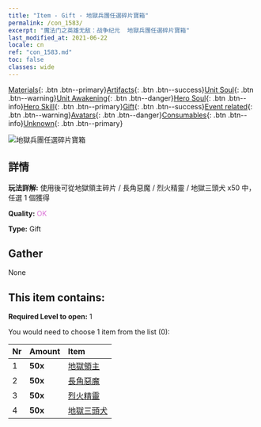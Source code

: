 ```yaml
---
title: "Item - Gift - 地獄兵團任選碎片寶箱"
permalink: /con_1583/
excerpt: "魔法门之英雄无敌：战争纪元  地獄兵團任選碎片寶箱"
last_modified_at: 2021-06-22
locale: cn
ref: "con_1583.md"
toc: false
classes: wide
---
```

 [Materials](/ItemsCN/){: .btn .btn--primary}[Artifacts](/ItemsCN/Artifacts/){: .btn .btn--success}[Unit Soul](/ItemsCN/UnitSoul/){: .btn .btn--warning}[Unit Awakening](/ItemsCN/UnitAwakening/){: .btn .btn--danger}[Hero Soul](/ItemsCN/HeroSoul/){: .btn .btn--info}[Hero Skill](/ItemsCN/HeroSkill/){: .btn .btn--primary}[Gift](/ItemsCN/Gift/){: .btn .btn--success}[Event related](/ItemsCN/Events/){: .btn .btn--warning}[Avatars](/ItemsCN/Avatars/){: .btn .btn--danger}[Consumables](/ItemsCN/Consumables/){: .btn .btn--info}[Unknown](/ItemsCN/Unknown/){: .btn .btn--primary}

 ![地獄兵團任選碎片寶箱](/images/t/i_907199.png)

## 詳情
 **玩法詳解:** 使用後可從地獄領主碎片 / 長角惡魔 / 烈火精靈 / 地獄三頭犬 x50 中，任選 1 個獲得

 **Quality:** <span style="color: #DA70D6">OK</span>

 **Type:** Gift

## Gather

  None

## This item contains:

 **Required Level to open:** 1

 You would need to choose 1 item from the list (0):

  | Nr | Amount |     Item    |
  |:---|:-------|:------------|
  | 1 |  **50x** | [地獄領主](/cn/Items/unt_230/) |  | 
  | 2 |  **50x** | [長角惡魔](/cn/Items/unt_229/) |  | 
  | 3 |  **50x** | [烈火精靈](/cn/Items/unt_231/) |  | 
  | 4 |  **50x** | [地獄三頭犬](/cn/Items/unt_228/) |  | 

